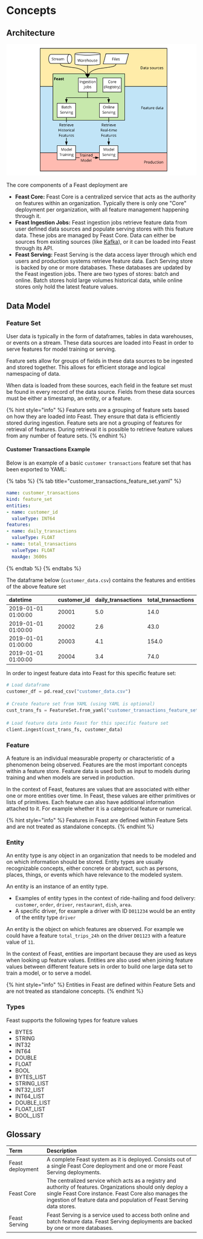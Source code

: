 # Concepts

## Architecture

![Logical diagram of a typical Feast deployment](../.gitbook/assets/image%20%281%29.png)

The core components of a Feast deployment are

* **Feast Core:** Feast Core is a centralized service that acts as the authority on features within an organization. Typically there is only one "Core" deployment per organization, with all feature management happening through it.
* **Feast Ingestion Jobs:** Feast ingestion jobs retrieve feature data from user defined data sources and populate serving stores with this feature data. These jobs are managed by Feast Core. Data can either be sources from existing sources \(like [Kafka](https://kafka.apache.org/)\), or it can be loaded into Feast through its API.
* **Feast Serving:** Feast Serving is the data access layer through which end users and production systems retrieve feature data. Each Serving store is backed by one or more databases. These databases are updated by the Feast ingestion jobs. There are two types of stores: batch and online. Batch stores hold large volumes historical data, while online stores only hold the latest feature values. 

## Data Model

### Feature Set

User data is typically in the form of dataframes, tables in data warehouses, or events on a stream. These data sources are loaded into Feast in order to serve features for model training or serving.

Feature sets allow for groups of fields in these data sources to be ingested and stored together. This allows for efficient storage and logical namespacing of data.

When data is loaded from these sources, each field in the feature set must be found in every record of the data source. Fields from these data sources must be either a timestamp, an entity, or a feature.

{% hint style="info" %}
Feature sets are a grouping of feature sets based on how they are loaded into Feast. They ensure that data is efficiently stored during ingestion. Feature sets are not a grouping of features for retrieval of features. During retrieval it is possible to retrieve feature values from any number of feature sets.
{% endhint %}

#### Customer Transactions Example

Below is an example of a basic `customer transactions` feature set that has been exported to YAML:

{% tabs %}
{% tab title="customer\_transactions\_feature\_set.yaml" %}
```yaml
name: customer_transactions
kind: feature_set
entities:
- name: customer_id
  valueType: INT64
features:
- name: daily_transactions
  valueType: FLOAT
- name: total_transactions
  valueType: FLOAT
  maxAge: 3600s
```
{% endtab %}
{% endtabs %}

The dataframe below \(`customer_data.csv`\) contains the features and entities of the above feature set

| datetime | customer\_id | daily\_transactions | total\_tra**nsactions** |
| :--- | :--- | :--- | :--- |
| 2019-01-01 01:00:00 | 20001 | 5.0 | 14.0 |
| 2019-01-01 01:00:00 | 20002 | 2.6 | 43.0 |
| 2019-01-01 01:00:00 | 20003 | 4.1 | 154.0 |
| 2019-01-01 01:00:00 | 20004 | 3.4 | 74.0 |

In order to ingest feature data into Feast for this specific feature set:

```python
# Load dataframe
customer_df = pd.read_csv("customer_data.csv")

# Create feature set from YAML (using YAML is optional)
cust_trans_fs = FeatureSet.from_yaml("customer_transactions_feature_set.yaml")

# Load feature data into Feast for this specific feature set
client.ingest(cust_trans_fs, customer_data)
```

### Feature

A feature is an individual measurable property or characteristic of a phenomenon being observed. Features are the most important concepts within a feature store. Feature data is used both as input to models during training and when models are served in production.

In the context of Feast, features are values that are associated with either one or more entities over time. In Feast, these values are either primitives or lists of primitives. Each feature can also have additional information attached to it. For example whether it is a categorical feature or numerical.

{% hint style="info" %}
Features in Feast are defined within Feature Sets and are not treated as standalone concepts.
{% endhint %}

### Entity

An entity type is any object in an organization that needs to be modeled and on which information should be stored. Entity types are usually recognizable concepts, either concrete or abstract, such as persons, places, things, or events which have relevance to the modeled system.

An entity is an instance of an entity type.

* Examples of entity types in the context of ride-hailing and food delivery: `customer`, `order`, `driver`, `restaurant`, `dish`, `area`.
* A specific driver, for example a driver with ID `D011234` would be an entity of the entity type `driver`

An entity is the object on which features are observed. For example we could have a feature `total_trips_24h` on the driver `D01123` with a feature value of `11`.

In the context of Feast, entities are important because they are used as keys when looking up feature values. Entities are also used when joining feature values between different feature sets in order to build one large data set to train a model, or to serve a model.

{% hint style="info" %}
Entities in Feast are defined within Feature Sets and are not treated as standalone concepts.
{% endhint %}

### Types

Feast supports the following types for feature values

* BYTES
* STRING
* INT32
* INT64
* DOUBLE
* FLOAT
* BOOL
* BYTES\_LIST
* STRING\_LIST
* INT32\_LIST
* INT64\_LIST
* DOUBLE\_LIST
* FLOAT\_LIST
* BOOL\_LIST

## Glossary

| Term | Description |
| :--- | :--- |
| Feast deployment | A complete Feast system as it is deployed. Consists out of a single Feast Core deployment and one or more Feast Serving deployments. |
| Feast Core | The centralized service which acts as a registry and authority of features. Organizations should only deploy a single Feast Core instance. Feast Core also manages the ingestion of feature data and population of Feast Serving data stores. |
| Feast Serving | Feast Serving is a service used to access both online and batch feature data. Feast Serving deployments are backed by one or more databases. |

